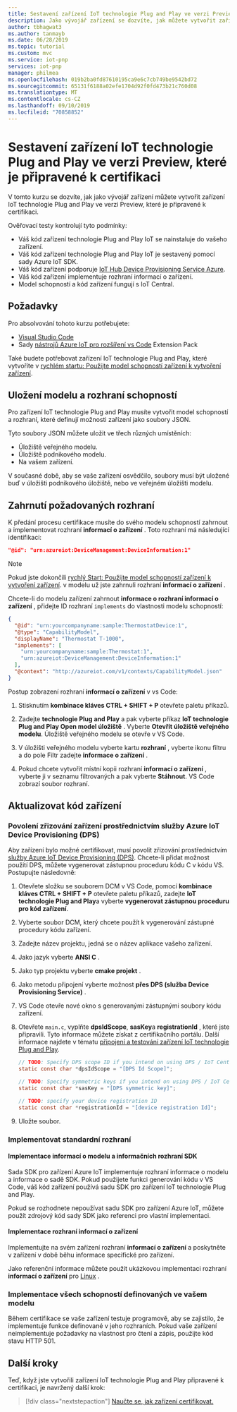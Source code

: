 ```yaml
---
title: Sestavení zařízení IoT technologie Plug and Play ve verzi Preview, které je připravené k certifikaci | Microsoft Docs
description: Jako vývojář zařízení se dozvíte, jak můžete vytvořit zařízení IoT technologie Plug and Play ve verzi Preview, které je připravené k certifikaci.
author: tbhagwat3
ms.author: tanmayb
ms.date: 06/28/2019
ms.topic: tutorial
ms.custom: mvc
ms.service: iot-pnp
services: iot-pnp
manager: philmea
ms.openlocfilehash: 019b2ba0fd87610195ca9e6c7cb749be9542bd72
ms.sourcegitcommit: 65131f6188a02efe1704d92f0fd473b21c760d08
ms.translationtype: MT
ms.contentlocale: cs-CZ
ms.lasthandoff: 09/10/2019
ms.locfileid: "70858852"
---
```

# <a name="build-an-iot-plug-and-play-preview-device-thats-ready-for-certification"></a>Sestavení zařízení IoT technologie Plug and Play ve verzi Preview, které je připravené k certifikaci

V tomto kurzu se dozvíte, jak jako vývojář zařízení můžete vytvořit zařízení IoT technologie Plug and Play ve verzi Preview, které je připravené k certifikaci.

Ověřovací testy kontrolují tyto podmínky:

- Váš kód zařízení technologie Plug and Play IoT se nainstaluje do vašeho zařízení.
- Váš kód zařízení technologie Plug and Play IoT je sestavený pomocí sady Azure IoT SDK.
- Váš kód zařízení podporuje [IoT Hub Device Provisioning Service Azure](../iot-dps/about-iot-dps.md).
- Váš kód zařízení implementuje rozhraní informací o zařízení.
- Model schopností a kód zařízení fungují s IoT Central.

## <a name="prerequisites"></a>Požadavky

Pro absolvování tohoto kurzu potřebujete:

- [Visual Studio Code](https://code.visualstudio.com/download)
- Sady [nástrojů Azure IoT pro rozšíření vs Code](https://marketplace.visualstudio.com/items?itemName=vsciot-vscode.azure-iot-tools) Extension Pack

Také budete potřebovat zařízení IoT technologie Plug and Play, které vytvoříte v [rychlém startu: Použijte model schopností zařízení k vytvoření zařízení](quickstart-create-pnp-device.md).

## <a name="store-a-capability-model-and-interfaces"></a>Uložení modelu a rozhraní schopností

Pro zařízení IoT technologie Plug and Play musíte vytvořit model schopností a rozhraní, které definují možnosti zařízení jako soubory JSON.

Tyto soubory JSON můžete uložit ve třech různých umístěních:

- Úložiště veřejného modelu.
- Úložiště podnikového modelu.
- Na vašem zařízení.

V současné době, aby se vaše zařízení osvědčilo, soubory musí být uložené buď v úložišti podnikového úložiště, nebo ve veřejném úložišti modelu.

## <a name="include-the-required-interfaces"></a>Zahrnutí požadovaných rozhraní

K předání procesu certifikace musíte do svého modelu schopností zahrnout a implementovat rozhraní **informací o zařízení** . Toto rozhraní má následující identifikaci:

```json
"@id": "urn:azureiot:DeviceManagement:DeviceInformation:1"
```

> [!NOTE]
> Pokud jste dokončili [rychlý Start: Použijte model schopností zařízení k vytvoření zařízení](quickstart-create-pnp-device.md). v modelu už jste zahrnuli rozhraní **informací o zařízení** .

Chcete-li do modelu zařízení zahrnout **informace o rozhraní informací o zařízení** , přidejte ID rozhraní `implements` do vlastnosti modelu schopností:

```json
{
  "@id": "urn:yourcompanyname:sample:ThermostatDevice:1",
  "@type": "CapabilityModel",
  "displayName": "Thermostat T-1000",
  "implements": [
    "urn:yourcompanyname:sample:Thermostat:1",
    "urn:azureiot:DeviceManagement:DeviceInformation:1"
  ],
  "@context": "http://azureiot.com/v1/contexts/CapabilityModel.json"
}
```

Postup zobrazení rozhraní **informací o zařízení** v vs Code:

1. Stisknutím **kombinace kláves CTRL + SHIFT + P** otevřete paletu příkazů.

1. Zadejte **technologie Plug and Play** a pak vyberte příkaz **IoT technologie Plug and Play Open model úložiště** . Vyberte **Otevřít úložiště veřejného modelu**. Úložiště veřejného modelu se otevře v VS Code.

1. V úložišti veřejného modelu vyberte kartu **rozhraní** , vyberte ikonu filtru a do pole Filtr zadejte **informace o zařízení** .

1. Pokud chcete vytvořit místní kopii rozhraní **informací o zařízení** , vyberte ji v seznamu filtrovaných a pak vyberte **Stáhnout**. VS Code zobrazí soubor rozhraní.

## <a name="update-device-code"></a>Aktualizovat kód zařízení

### <a name="enable-device-provisioning-through-the-azure-iot-device-provisioning-service-dps"></a>Povolení zřizování zařízení prostřednictvím služby Azure IoT Device Provisioning (DPS)

Aby zařízení bylo možné certifikovat, musí povolit zřizování prostřednictvím [služby Azure IoT Device Provisioning (DPS)](https://docs.microsoft.com/azure/iot-dps/about-iot-dps). Chcete-li přidat možnost použití DPS, můžete vygenerovat zástupnou proceduru kódu C v kódu VS. Postupujte následovně:

1. Otevřete složku se souborem DCM v VS Code, pomocí **kombinace kláves CTRL + SHIFT + P** otevřete paletu příkazů, zadejte **IoT technologie Plug and Play**a vyberte **vygenerovat zástupnou proceduru pro kód zařízení**.

1. Vyberte soubor DCM, který chcete použít k vygenerování zástupné procedury kódu zařízení.

1. Zadejte název projektu, jedná se o název aplikace vašeho zařízení.

1. Jako jazyk vyberte **ANSI C** .

1. Jako typ projektu vyberte **cmake projekt** .

1. Jako metodu připojení vyberte možnost **přes DPS (služba Device Provisioning Service)** .

1. VS Code otevře nové okno s generovanými zástupnými soubory kódu zařízení.

1. Otevřete `main.c`, vyplňte **dpsIdScope**, **sasKey**a **registrationId** , které jste připravili. Tyto informace můžete získat z certifikačního portálu. Další informace najdete v tématu [připojení a testování zařízení IoT technologie Plug and Play](tutorial-certification-test.md#connect-and-discover-interfaces).

    ```c
    // TODO: Specify DPS scope ID if you intend on using DPS / IoT Central.
    static const char *dpsIdScope = "[DPS Id Scope]";
    
    // TODO: Specify symmetric keys if you intend on using DPS / IoT Central and symmetric key based auth.
    static const char *sasKey = "[DPS symmetric key]";
    
    // TODO: specify your device registration ID
    static const char *registrationId = "[device registration Id]";
    ```

1. Uložte soubor.

### <a name="implement-standard-interfaces"></a>Implementovat standardní rozhraní

#### <a name="implement-the-model-information-and-sdk-information-interfaces"></a>Implementace informací o modelu a informačních rozhraní SDK

Sada SDK pro zařízení Azure IoT implementuje rozhraní informace o modelu a informace o sadě SDK. Pokud použijete funkci generování kódu v VS Code, váš kód zařízení používá sadu SDK pro zařízení IoT technologie Plug and Play.

Pokud se rozhodnete nepoužívat sadu SDK pro zařízení Azure IoT, můžete použít zdrojový kód sady SDK jako referenci pro vlastní implementaci.

#### <a name="implement-the-device-information-interface"></a>Implementace rozhraní informací o zařízení

Implementujte na svém zařízení rozhraní **informací o zařízení** a poskytněte v zařízení v době běhu informace specifické pro zařízení.

Jako referenční informace můžete použít ukázkovou implementaci rozhraní **informací o zařízení** pro [Linux](https://github.com/Azure/azure-iot-sdk-c/tree/public-preview) .

### <a name="implement-all-the-capabilities-defined-in-your-model"></a>Implementace všech schopností definovaných ve vašem modelu

Během certifikace se vaše zařízení testuje programově, aby se zajistilo, že implementuje funkce definované v jeho rozhraních. Pokud vaše zařízení neimplementuje požadavky na vlastnost pro čtení a zápis, použijte kód stavu HTTP 501.

## <a name="next-steps"></a>Další kroky

Teď, když jste vytvořili zařízení IoT technologie Plug and Play připravené k certifikaci, je navržený další krok:

> [!div class="nextstepaction"]
> [Naučte se, jak zařízení certifikovat.](tutorial-certification-test.md)
